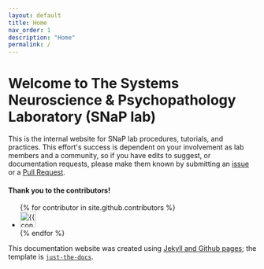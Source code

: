 ```yaml
---
layout: default
title: Home
nav_order: 1
description: "Home"
permalink: /
---
```


# Welcome to The Systems Neuroscience & Psychopathology Laboratory (SNaP lab)

This is the internal website for SNaP lab procedures, tutorials, and practices.  This effort's success is dependent on your involvement as lab members and a community, so if you have edits to suggest, or documentation requests, please make them known by submitting an [issue](https://github.com/LindenParkesLab/snaplab.github.io/issues) or a [Pull Request](https://github.com/LindenParkesLab/snaplab.github.io/pulls). 
<!-- If you are a LINC member and are documenting one of your tools/processes, please create your documentation according to the [LINC documentation guidelines](/docs/documentation/documentation_guidelines) and submit a [Pull Request](https://github.com/PennLINC/PennLINC.github.io/pulls), so it can be reviewed and added to the site. -->

#### Thank you to the contributors!
<ul class="list-style-none">
{% for contributor in site.github.contributors %}
  <li class="d-inline-block mr-1">
     <a href="{{ contributor.html_url }}"><img src="{{ contributor.avatar_url }}" width="32" height="32" alt="{{ contributor.login }}"/></a>
  </li>
{% endfor %}
</ul>

This documentation website was created using [Jekyll and Github pages](https://help.github.com/en/github/working-with-github-pages/setting-up-a-github-pages-site-with-jekyll); the template is [`just-the-docs`](https://just-the-docs.com/).